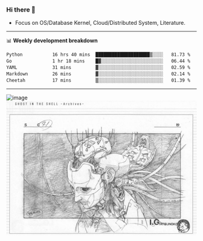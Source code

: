 ### Hi there 👋
<!-- * Daily Meditation via Leetcode/Competitive-Programming. -->
* Focus on OS/Database Kernel, Cloud/Distributed System, Literature.

-------

📊 **Weekly development breakdown**
<!--START_SECTION:waka-->

```txt
Python           16 hrs 40 mins  ████████████████████▒░░░░   81.73 %
Go               1 hr 18 mins    █▓░░░░░░░░░░░░░░░░░░░░░░░   06.44 %
YAML             31 mins         ▓░░░░░░░░░░░░░░░░░░░░░░░░   02.59 %
Markdown         26 mins         ▓░░░░░░░░░░░░░░░░░░░░░░░░   02.14 %
Cheetah          17 mins         ▒░░░░░░░░░░░░░░░░░░░░░░░░   01.39 %
```

<!--END_SECTION:waka-->

-------

<!-- [![Leetcode Stats](https://leetcard.jacoblin.cool/hzhang413?font=Fira+Mono)](https://leetcode.com/fxrc) -->
![image](./cyberpunk-ghost-in-the-shell.gif)
![image](./gis-archive.png)
